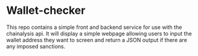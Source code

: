 # Wallet-checker

This repo contains a simple front and backend service for use with the chainalysis api. It will display a simple webpage allowing users to input the wallet address they want to screen and return a JSON output if there are any imposed sanctions.